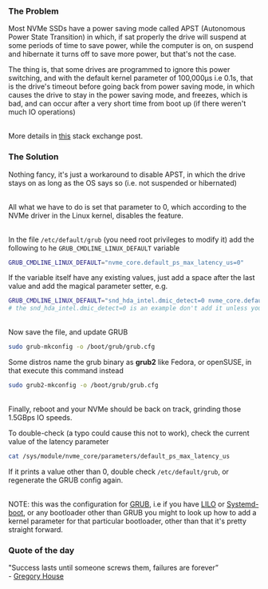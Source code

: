 ### The Problem

Most NVMe SSDs have a power saving mode called APST (Autonomous Power State Transition) in which, if sat properly the drive will suspend at some periods of time to save power, while the computer is on, on suspend and hibernate it turns off to save more power, but that's not the case.

The thing is, that some drives are programmed to ignore this power switching, and with the default kernel parameter of 100,000µs i.e 0.1s, that is the drive's timeout before going back from power saving mode, in which causes the drive to stay in the power saving mode, and freezes, which is bad, and can occur after a very short time from boot up (if there weren't much IO operations)

\
More details in [this](https://unix.stackexchange.com/questions/612096/clarifying-nvme-apst-problems-for-linux) stack exchange post.

### The Solution

Nothing fancy, it's just a workaround to disable APST, in which the drive stays on as long as the OS says so (i.e. not suspended or hibernated)

\
All what we have to do is set that parameter to 0, which according to the NVMe driver in the Linux kernel, disables the feature.

\
In the file `/etc/default/grub` (you need root privileges to modify it) add the following to he `GRUB_CMDLINE_LINUX_DEFAULT` variable

```bash
GRUB_CMDLINE_LINUX_DEFAULT="nvme_core.default_ps_max_latency_us=0"
```

If the variable itself have any existing values, just add a space after the last value and add the magical parameter setter, e.g.

```bash
GRUB_CMDLINE_LINUX_DEFAULT="snd_hda_intel.dmic_detect=0 nvme_core.default_ps_max_latency_us=0"
# the snd_hda_intel.dmic_detect=0 is an example don't add it unless you know exactly what you're doing
```

\
Now save the file, and update GRUB

```bash
sudo grub-mkconfig -o /boot/grub/grub.cfg
```

Some distros name the grub binary as **grub2** like Fedora, or openSUSE, in that execute this command instead

```bash
sudo grub2-mkconfig -o /boot/grub/grub.cfg
```

\
Finally, reboot and your NVMe should be back on track, grinding those 1.5GBps IO speeds.

To double-check (a typo could cause this not to work), check the current value of the latency parameter

```bash
cat /sys/module/nvme_core/parameters/default_ps_max_latency_us
```

If it prints a value other than 0, double check `/etc/default/grub`, or regenerate the GRUB config again.

\
NOTE: this was the configuration for [GRUB](https://wiki.gentoo.org/wiki/GRUB), i.e if you have [LILO](https://wiki.gentoo.org/wiki/LILO) or [Systemd-boot](https://wiki.archlinux.org/title/Systemd-boot), or any bootloader other than GRUB you might to look up how to add a kernel parameter for that particular bootloader, other than that it's pretty straight forward.

### Quote of the day

"Success lasts until someone screws them, failures are forever”
\
\- [Gregory House](https://en.wikipedia.org/wiki/Gregory_House)
